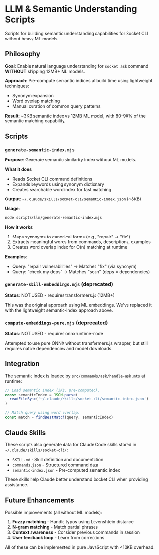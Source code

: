# LLM & Semantic Understanding Scripts

Scripts for building semantic understanding capabilities for Socket CLI without heavy ML models.

## Philosophy

**Goal**: Enable natural language understanding for `socket ask` command **WITHOUT** shipping 12MB+ ML models.

**Approach**: Pre-compute semantic indices at build time using lightweight techniques:
- Synonym expansion
- Word overlap matching
- Manual curation of common query patterns

**Result**: ~3KB semantic index vs 12MB ML model, with 80-90% of the semantic matching capability.

## Scripts

### `generate-semantic-index.mjs`

**Purpose**: Generate semantic similarity index without ML models.

**What it does**:
- Reads Socket CLI command definitions
- Expands keywords using synonym dictionary
- Creates searchable word index for fast matching

**Output**: `~/.claude/skills/socket-cli/semantic-index.json` (~3KB)

**Usage**:
```bash
node scripts/llm/generate-semantic-index.mjs
```

**How it works**:
1. Maps synonyms to canonical forms (e.g., "repair" → "fix")
2. Extracts meaningful words from commands, descriptions, examples
3. Creates word overlap index for O(n) matching at runtime

**Examples**:
- Query: "repair vulnerabilities" → Matches "fix" (via synonym)
- Query: "check my deps" → Matches "scan" (deps = dependencies)

### `generate-skill-embeddings.mjs` (deprecated)

**Status**: NOT USED - requires transformers.js (12MB+)

This was the original approach using ML embeddings. We've replaced it with the
lightweight semantic-index approach above.

### `compute-embeddings-pure.mjs` (deprecated)

**Status**: NOT USED - requires onnxruntime-node

Attempted to use pure ONNX without transformers.js wrapper, but still requires
native dependencies and model downloads.

## Integration

The semantic index is loaded by `src/commands/ask/handle-ask.mts` at runtime:

```javascript
// Load semantic index (3KB, pre-computed).
const semanticIndex = JSON.parse(
  readFileSync('~/.claude/skills/socket-cli/semantic-index.json')
)

// Match query using word overlap.
const match = findBestMatch(query, semanticIndex)
```

## Claude Skills

These scripts also generate data for Claude Code skills stored in `~/.claude/skills/socket-cli/`:

- `SKILL.md` - Skill definition and documentation
- `commands.json` - Structured command data
- `semantic-index.json` - Pre-computed semantic index

These skills help Claude better understand Socket CLI when providing assistance.

## Future Enhancements

Possible improvements (all without ML models):

1. **Fuzzy matching** - Handle typos using Levenshtein distance
2. **N-gram matching** - Match partial phrases
3. **Context awareness** - Consider previous commands in session
4. **User feedback loop** - Learn from corrections

All of these can be implemented in pure JavaScript with <10KB overhead.
